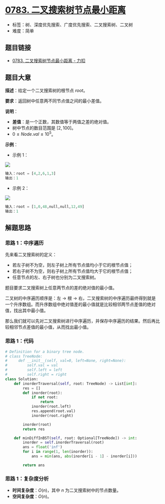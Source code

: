 # [0783. 二叉搜索树节点最小距离](https://leetcode.cn/problems/minimum-distance-between-bst-nodes/)

- 标签：树、深度优先搜索、广度优先搜索、二叉搜索树、二叉树
- 难度：简单

## 题目链接

- [0783. 二叉搜索树节点最小距离 - 力扣](https://leetcode.cn/problems/minimum-distance-between-bst-nodes/)

## 题目大意

**描述**：给定一个二叉搜索树的根节点 $root$。

**要求**：返回树中任意两不同节点值之间的最小差值。

**说明**：

- **差值**：是一个正数，其数值等于两值之差的绝对值。
- 树中节点的数目范围是 $[2, 100]$。
- $0 \le Node.val \le 10^5$。

**示例**：

- 示例 1：

![](https://assets.leetcode.com/uploads/2021/02/05/bst1.jpg)

```python
输入：root = [4,2,6,1,3]
输出：1
```

- 示例 2：

![](https://assets.leetcode.com/uploads/2021/02/05/bst2.jpg)

```python
输入：root = [1,0,48,null,null,12,49]
输出：1
```

## 解题思路

### 思路 1：中序遍历

先来看二叉搜索树的定义：

- 若左子树不为空，则左子树上所有节点值均小于它的根节点值；
- 若右子树不为空，则右子树上所有节点值均大于它的根节点值；
- 任意节点的左、右子树也分别为二叉搜索树。

题目要求二叉搜索树上任意两节点的差的绝对值的最小值。

二叉树的中序遍历顺序是：左 -> 根 -> 右，二叉搜索树的中序遍历最终得到就是一个升序数组。而升序数组中绝对值差的最小值就是比较相邻两节点差值的绝对值，找出其中最小值。

那么我们就可以先对二叉搜索树进行中序遍历，并保存中序遍历的结果。然后再比较相邻节点差值的最小值，从而找出最小值。

### 思路 1：代码

```Python
# Definition for a binary tree node.
# class TreeNode:
#     def __init__(self, val=0, left=None, right=None):
#         self.val = val
#         self.left = left
#         self.right = right
class Solution:
    def inorderTraversal(self, root: TreeNode) -> List[int]:
        res = []
        def inorder(root):
            if not root:
                return
            inorder(root.left)
            res.append(root.val)
            inorder(root.right)

        inorder(root)
        return res

    def minDiffInBST(self, root: Optional[TreeNode]) -> int:
        inorder = self.inorderTraversal(root)
        ans = float('inf')
        for i in range(1, len(inorder)):
            ans = min(ans, abs(inorder[i - 1] - inorder[i]))

        return ans
```

### 思路 1：复杂度分析

- **时间复杂度**：$O(n)$，其中 $n$ 为二叉搜索树中的节点数量。
- **空间复杂度**：$O(n)$。

